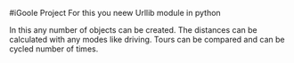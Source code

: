 #iGoole Project For this you neew Urllib module in python

In this any number of objects can be created.
The distances can be calculated with any modes like driving.
Tours can be compared and can be cycled number of times.
